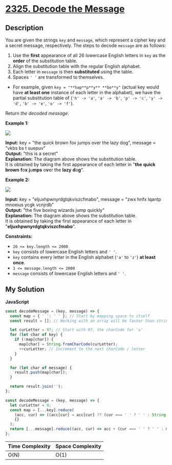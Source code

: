 # [2325. Decode the Message](https://leetcode.com/problems/decode-the-message)

## Description

You are given the strings `key` and `message`, which represent a cipher key and a secret message, respectively. The steps to decode `message` are as follows:

1.  Use the **first** appearance of all 26 lowercase English letters in `key` as the **order** of the substitution table.
2.  Align the substitution table with the regular English alphabet.
3.  Each letter in `message` is then **substituted** using the table.
4.  Spaces `' '` are transformed to themselves.

- For example, given `key = "**hap**p**y** **bo**y"` (actual key would have **at least one** instance of each letter in the alphabet), we have the partial substitution table of (`'h' -> 'a'`, `'a' -> 'b'`, `'p' -> 'c'`, `'y' -> 'd'`, `'b' -> 'e'`, `'o' -> 'f'`).

Return _the decoded message_.

**Example 1:**

![](https://assets.leetcode.com/uploads/2022/05/08/ex1new4.jpg)

**Input:** key = "the quick brown fox jumps over the lazy dog", message = "vkbs bs t suepuv"  
**Output:** "this is a secret"  
**Explanation:** The diagram above shows the substitution table.  
It is obtained by taking the first appearance of each letter in "**the** **quick** **brown** **f**o**x** **j**u**mps** o**v**er the **lazy** **d**o**g**".

**Example 2:**

![](https://assets.leetcode.com/uploads/2022/05/08/ex2new.jpg)

**Input:** key = "eljuxhpwnyrdgtqkviszcfmabo", message = "zwx hnfx lqantp mnoeius ycgk vcnjrdb"  
**Output:** "the five boxing wizards jump quickly"  
**Explanation:** The diagram above shows the substitution table.  
It is obtained by taking the first appearance of each letter in "**eljuxhpwnyrdgtqkviszcfmabo**".

**Constraints:**

- `26 <= key.length <= 2000`
- `key` consists of lowercase English letters and `' '`.
- `key` contains every letter in the English alphabet (`'a'` to `'z'`) **at least once**.
- `1 <= message.length <= 2000`
- `message` consists of lowercase English letters and `' '`.

## My Solution

**JavaScript**

```js
const decodeMessage = (key, message) => {
  const map = { ' ': ' ' }; // Start by mapping space to itself
  const result = []; // Working with an array will be faster than string concatenation

  let curLetter = 97; // Start with 97, the charCode for 'a'
  for (let char of key) {
    if (!map[char]) {
      map[char] = String.fromCharCode(curLetter);
      ++curLetter; // Increment to the next charCode / letter
    }
  }

  for (let char of message) {
    result.push(map[char]);
  }

  return result.join('');
};
```

```js
const decodeMessage = (key, message) => {
  let curLetter = 0;
  const map = [...key].reduce(
    (acc, cur) => ((acc[cur] = acc[cur] ?? (cur === ' ' ? ' ' : String.fromCharCode(97 + curLetter++))), acc),
    {}
  );
  return [...message].reduce((acc, cur) => acc + (cur === ' ' ? ' ' : map[cur]), '');
};
```

| Time Complexity | Space Complexity |
| --------------- | ---------------- |
| O(N)            | O(1)             |
